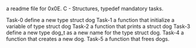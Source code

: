 a readme file for 0x0E. C - Structures, typedef mandatory tasks.

Task-0 define a new type struct dog
Task-1 a function that initialize a variable of type struct dog
Task-2 a function that prints a struct dog
Task-3 define a new type dog_t as a new name for the type struct dog.
Task-4 a function that creates a new dog.
Task-5 a function that frees dogs.
